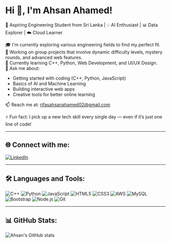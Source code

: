 # Hi 👋, I'm Ahsan Ahamed!

🚀 Aspiring Engineering Student from Sri Lanka | 💡 AI Enthusiast | 📊 Data Explorer | ☁️ Cloud Learner

🎓 I'm currently exploring various engineering fields to find my perfect fit.  
🌱 Working on group projects that involve dynamic difficulty levels, mystery rounds, and advanced web features.  
🔭 Currently learning C++, Python, Web Development, and UI/UX Design.  
💬 Ask me about:
- Getting started with coding (C++, Python, JavaScript)
- Basics of AI and Machine Learning
- Building interactive web apps
- Creative tools for better online learning

📫 Reach me at: rifasahsanahamed02@gmail.com

⚡ Fun fact: I pick up a new tech skill every single day — even if it’s just one line of code!

---

## 🌐 Connect with me:
[![LinkedIn](https://img.shields.io/badge/LinkedIn-Connect-blue?logo=linkedin&style=for-the-badge)](https://www.linkedin.com/in/rifas-ahsan-ahamed-379b7b309?utm_source=share&utm_campaign=share_via&utm_content=profile&utm_medium=android_app)

---

## 🛠️ Languages and Tools:
![C++](https://img.shields.io/badge/C++-00599C?style=for-the-badge&logo=cplusplus&logoColor=white)
![Python](https://img.shields.io/badge/Python-3776AB?style=for-the-badge&logo=python&logoColor=white)
![JavaScript](https://img.shields.io/badge/JavaScript-F7DF1E?style=for-the-badge&logo=javascript&logoColor=black)
![HTML5](https://img.shields.io/badge/HTML5-E34F26?style=for-the-badge&logo=html5&logoColor=white)
![CSS3](https://img.shields.io/badge/CSS3-1572B6?style=for-the-badge&logo=css3&logoColor=white)
![AWS](https://img.shields.io/badge/AWS-232F3E?style=for-the-badge&logo=amazon-aws&logoColor=white)
![MySQL](https://img.shields.io/badge/MySQL-4479A1?style=for-the-badge&logo=mysql&logoColor=white)
![Bootstrap](https://img.shields.io/badge/Bootstrap-563D7C?style=for-the-badge&logo=bootstrap&logoColor=white)
![Node.js](https://img.shields.io/badge/Node.js-339933?style=for-the-badge&logo=nodedotjs&logoColor=white)
![Git](https://img.shields.io/badge/Git-F05032?style=for-the-badge&logo=git&logoColor=white)

---

## 📊 GitHub Stats:
![Ahsan's GitHub stats](https://github-readme-stats.vercel.app/api?username=ahsanahamed02-code&show_icons=true&theme=radical)
